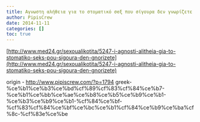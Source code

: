 ```yaml
---
title: Αγνωστη αλήθεια για το στοματικό σeξ που σίγουρα δεν γνωρίζετε
author: PipisCrew
date: 2014-11-11
categories: []
toc: true
---
```


[http://www.med24.gr/sexoualikotita/5247-i-agnosti-alitheia-gia-to-stomatiko-seks-pou-sigoura-den-gnorizete](http://www.med24.gr/sexoualikotita/5247-i-agnosti-alitheia-gia-to-stomatiko-seks-pou-sigoura-den-gnorizete)

origin - http://www.pipiscrew.com/?p=1794 greek-%ce%b1%ce%b3%ce%bd%cf%89%cf%83%cf%84%ce%b7-%ce%b1%ce%bb%ce%ae%ce%b8%ce%b5%ce%b9%ce%b1-%ce%b3%ce%b9%ce%b1-%cf%84%ce%bf-%cf%83%cf%84%ce%bf%ce%bc%ce%b1%cf%84%ce%b9%ce%ba%cf%8c-%cf%83e%ce%be